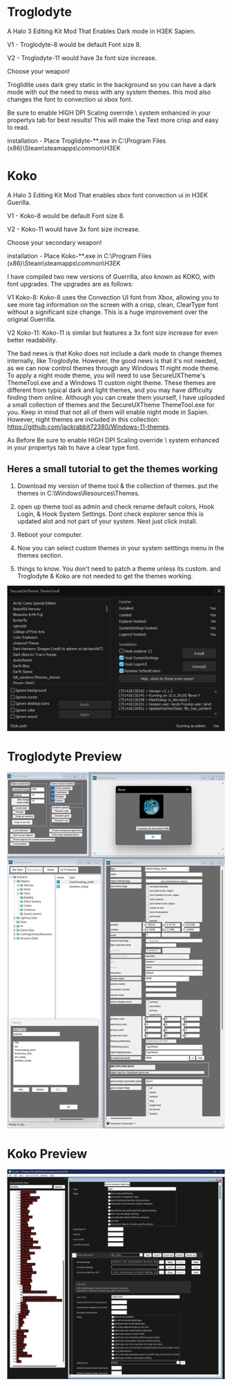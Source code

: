 
# Troglodyte
A Halo 3 Editing Kit Mod That Enables Dark mode in H3EK Sapien.

V1 - Troglodyte-8 would be default Font size 8.

V2 - Troglodyte-11 would have 3x font size increase.

Choose your weapon!

Troglidite uses dark grey static in the background so you can have a dark mode with out the need to mess with any system themes.
this mod also changes the font to convection ui xbox font.

Be sure to enable HIGH DPI Scaling override \ system enhanced in your propertys tab for best results! This will make the Text  more crisp and easy to read.

installation - Place Troglidyte-**.exe in C:\Program Files (x86)\Steam\steamapps\common\H3EK

# Koko
A Halo 3 Editing Kit Mod That enables xbox font convection ui in H3EK Guerilla.

V1 - Koko-8 would be default Font size 8.

V2 - Koko-11 would have 3x font size increase.

Choose your secondary weapon!

installation - Place Koko-**.exe in C:\Program Files (x86)\Steam\steamapps\common\H3EK

I have compiled two new versions of Guerrilla, also known as KOKO, with font upgrades. The upgrades are as follows:

V1 Koko-8: Koko-8 uses the Convection UI font from Xbox, allowing you to see more tag information on the screen with a crisp, clean, ClearType font without a significant size change. This is a huge improvement over the original Guerrilla.

V2 Koko-11: Koko-11 is similar but features a 3x font size increase for even better readability.

The bad news is that Koko does not include a dark mode to change themes internally, like Troglodyte. However, the good news is that it's not needed, as we can now control themes through any Windows 11 night mode theme. To apply a night mode theme, you will need to use SecureUXTheme's ThemeTool.exe and a Windows 11 custom night theme. These themes are different from typical dark and light themes, and you may have difficulty finding them online. Although you can create them yourself, I have uploaded a small collection of themes and the SecureUXTheme ThemeTool.exe for you. Keep in mind that not all of them will enable night mode in Sapien. However, night themes are included in this collection: https://github.com/jackrabbit72380/Windows-11-themes.

As Before Be sure to enable HIGH DPI Scaling override \ system enhanced in your propertys tab to have a clear type font.

## Heres a small tutorial to get the themes working

1. Download my version of theme tool & the collection of themes. put the themes in C:\Windows\Resources\Themes.

2. open up theme tool as admin and check rename default colors, Hook Login, & Hook System Settings. Dont check explorer sence this is updated alot and not part of your system. Next just click install.

3. Reboot your computer.

4. Now you can select custom themes in your system setttings menu in the themes section.

5. things to know. You don't need to patch a theme unless its custom. and Troglodyte & Koko are not needed to get the themes working.

![Screenshot](https://github.com/jackrabbit72380/Ho4kmmm/blob/master/apps/H3EK/themetool_preview.jpg)

# Troglodyte Preview
![Screenshot](https://github.com/jackrabbit72380/ho4kmmm/blob/master/Troglodyte_Preview.jpg)
#
# Koko Preview
![Screenshot](https://github.com/jackrabbit72380/ho4kmmm/blob/master/koko11_preview.jpg)
